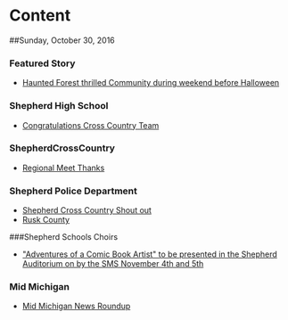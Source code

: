 # Content

##Sunday, October 30, 2016

### Featured Story
* [Haunted Forest thrilled Community during weekend before Halloween](HauntedForest/document.md)
### Shepherd High School
* [Congratulations Cross Country Team](ShepherdHighSchool/congratulationscc.md)

### ShepherdCrossCountry
* [Regional Meet Thanks](ShepherdCrossCountry/regionalmeetthanks.md)

### Shepherd Police Department
* [Shepherd Cross Country Shout out](ShepherdPoliceDepartment/Shepherdcrosscounty.md)
* [Rusk County](ShepherdPoliceDepartment/ruskcounty.md)

###Shepherd Schools Choirs
* ["Adventures of a Comic Book Artist" to be presented in the Shepherd Auditorium on by the SMS November 4th and 5th ](ShepherdSchoolsChoirs/superhero.md)

### Mid Michigan
* [Mid Michigan News Roundup](midmichiganroundup-10302016.md)

